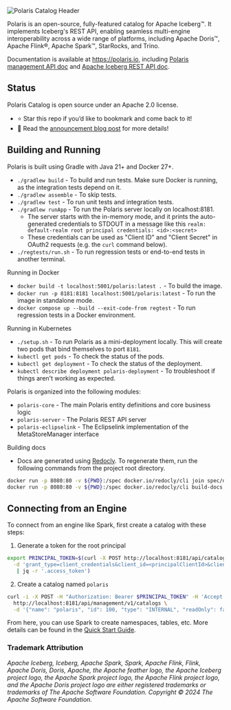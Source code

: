 <!--

 Copyright (c) 2024 Snowflake Computing Inc.
 
 Licensed under the Apache License, Version 2.0 (the "License");
 you may not use this file except in compliance with the License.
 You may obtain a copy of the License at
 
      http://www.apache.org/licenses/LICENSE-2.0
 
 Unless required by applicable law or agreed to in writing, software
 distributed under the License is distributed on an "AS IS" BASIS,
 WITHOUT WARRANTIES OR CONDITIONS OF ANY KIND, either express or implied.
 See the License for the specific language governing permissions and
 limitations under the License.

-->

![Polaris Catalog Header](docs/img/logos/Polaris-Catalog-BLOG-symmetrical-subhead.png)

Polaris is an open-source, fully-featured catalog for Apache Iceberg™. It implements Iceberg's REST API,
enabling seamless multi-engine interoperability across a wide range of platforms, including Apache Doris™, Apache Flink®,
Apache Spark™, StarRocks, and Trino.

Documentation is available at https://polaris.io, including [Polaris management API doc](https://polaris.io/index.html#tag/polaris-management-service_other)
and [Apache Iceberg REST API doc](https://polaris.io/index.html#tag/Configuration-API).


## Status
Polaris Catalog is open source under an Apache 2.0 license.

- ⭐ Star this repo if you’d like to bookmark and come back to it! 
- 📖 Read the <a href="https://www.snowflake.com/blog/polaris-catalog-open-source/" target="_blank">announcement blog post<a/> for more details!

## Building and Running 
Polaris is built using Gradle with Java 21+ and Docker 27+.
- `./gradlew build` - To build and run tests. Make sure Docker is running, as the integration tests depend on it.
- `./gradlew assemble` - To skip tests.
- `./gradlew test` - To run unit tests and integration tests.
- `./gradlew runApp` - To run the Polaris server locally on localhost:8181. 
  - The server starts with the in-memory mode, and it prints the auto-generated credentials to STDOUT in a message like this `realm: default-realm root principal credentials: <id>:<secret>`
  - These credentials can be used as "Client ID" and "Client Secret" in OAuth2 requests (e.g. the `curl` command below).
- `./regtests/run.sh` - To run regression tests or end-to-end tests in another terminal.

Running in Docker
- `docker build -t localhost:5001/polaris:latest .` - To build the image.
- `docker run -p 8181:8181 localhost:5001/polaris:latest` - To run the image in standalone mode.
- `docker compose up --build --exit-code-from regtest` - To run regression tests in a Docker environment.

Running in Kubernetes
- `./setup.sh` - To run Polaris as a mini-deployment locally. This will create two pods that bind themselves to port `8181`.
- `kubectl get pods` - To check the status of the pods.
- `kubectl get deployment` - To check the status of the deployment.
- `kubectl describe deployment polaris-deployment` - To troubleshoot if things aren't working as expected.

Polaris is organized into the following modules:
- `polaris-core` - The main Polaris entity definitions and core business logic
- `polaris-server` - The Polaris REST API server
- `polaris-eclipselink` - The Eclipselink implementation of the MetaStoreManager interface

Building docs
- Docs are generated using [Redocly](https://redocly.com/docs/cli/installation). To regenerate them, run the following
commands from the project root directory.
```bash
docker run -p 8080:80 -v ${PWD}:/spec docker.io/redocly/cli join spec/docs.yaml spec/polaris-management-service.yml spec/rest-catalog-open-api.yaml -o spec/index.yaml --prefix-components-with-info-prop title
docker run -p 8080:80 -v ${PWD}:/spec docker.io/redocly/cli build-docs spec/index.yaml --output=docs/index.html --config=spec/redocly.yaml
```

## Connecting from an Engine
To connect from an engine like Spark, first create a catalog with these steps:
1. Generate a token for the root principal
```bash
export PRINCIPAL_TOKEN=$(curl -X POST http://localhost:8181/api/catalog/v1/oauth/tokens \
  -d 'grant_type=client_credentials&client_id=<principalClientId>&client_secret=<mainSecret>&scope=PRINCIPAL_ROLE:ALL' \
   | jq -r '.access_token')
```
2. Create a catalog named `polaris`
```bash
curl -i -X POST -H "Authorization: Bearer $PRINCIPAL_TOKEN" -H 'Accept: application/json' -H 'Content-Type: application/json' \
  http://localhost:8181/api/management/v1/catalogs \
  -d '{"name": "polaris", "id": 100, "type": "INTERNAL", "readOnly": false, "storageConfigInfo": {"storageType": "FILE"}, "properties": {"default-base-location": "file:///tmp/polaris"}}'
```

From here, you can use Spark to create namespaces, tables, etc. More details can be found in the
[Quick Start Guide](https://polaris.io/#section/Quick-Start/Using-Iceberg-and-Polarise).

### Trademark Attribution 

_Apache Iceberg, Iceberg, Apache Spark, Spark, Apache Flink, Flink, Apache Doris, Doris, Apache, the Apache feather logo, the Apache Iceberg project logo, the Apache Spark project logo, the Apache Flink project logo, and the Apache Doris project logo are either registered trademarks or trademarks of The Apache Software Foundation. Copyright © 2024 The Apache Software Foundation._
